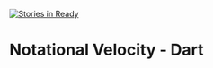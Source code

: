 [![Stories in Ready](https://badge.waffle.io/GoogleChrome/notational_velocity.dart.png?label=ready)](https://waffle.io/GoogleChrome/notational_velocity.dart)  
# Notational Velocity - Dart
